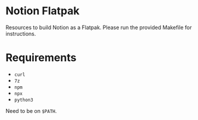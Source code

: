 # Notion Flatpak

Resources to build Notion as a Flatpak. Please run the provided Makefile for
instructions.

# Requirements

* `curl`
* `7z`
* `npm`
* `npx`
* `python3`

Need to be on `$PATH`.
